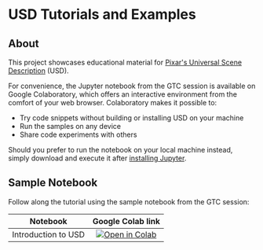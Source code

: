 # USD Tutorials and Examples

## About
This project showcases educational material for [Pixar's Universal Scene Description](https://graphics.pixar.com/usd/docs/index.html) (USD).

For convenience, the Jupyter notebook from the GTC session is available on Google Colaboratory, which offers an interactive environment from the comfort of your web browser.  Colaboratory makes it possible to:
 * Try code snippets without building or installing USD on your machine
 * Run the samples on any device
 * Share code experiments with others

Should you prefer to run the notebook on your local machine instead, simply download and execute it after [installing Jupyter](https://jupyter.org).

## Sample Notebook

Follow along the tutorial using the sample notebook from the GTC session:

|Notebook|Google Colab link|
|--------|:----------------:|
|Introduction to USD|[![Open in Colab](https://colab.research.google.com/assets/colab-badge.svg)](https://colab.research.google.com/github/NVIDIA-Omniverse/USD-Tutorials-And-Examples/blob/main/ColaboratoryNotebooks/usd_introduction.ipynb)|
